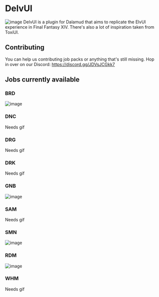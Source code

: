 # DelvUI

![image](https://i.imgur.com/AmbyNFD.png)
DelvUI is a plugin for Dalamud that aims to replicate the ElvUI experience in Final Fantasy XIV.
There's also a lot of inspiration taken from ToxiUI.

## Contributing

You can help us contributing job packs or anything that's still missing.
Hop in over on our Discord: https://discord.gg/JDVsJCGkk7

## Jobs currently available

### BRD

![image](https://i.imgur.com/4ldcPV2.gif)

### DNC

Needs gif

### DRG

Needs gif

### DRK

Needs gif

### GNB

![image](https://i.imgur.com/fQZPNiN.gif)

### SAM

Needs gif

### SMN

![image](https://i.imgur.com/W4JDXbR.gif)

### RDM

![image](https://i.imgur.com/yXyQi33.gif)

### WHM

Needs gif
